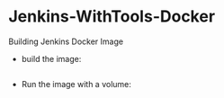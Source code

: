 # Jenkins-WithTools-Docker
Building Jenkins Docker Image

- build the image:
```docker build --tag jenkins-withTools-docker .
```

- Run the image with a volume:
```docker run -p 8080:8080 -p 50000:50000 -v jenkins_home:/var/jenkins_home -v /var/run/docker.sock:/var/run/docker.sock jenkins-withTools-docker
```
